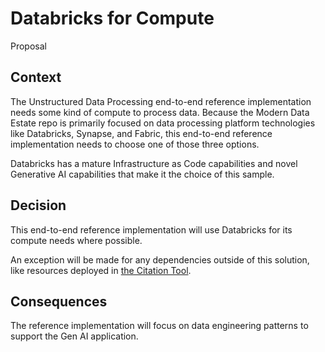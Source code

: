 # Databricks for Compute

Proposal

## Context

The Unstructured Data Processing end-to-end reference implementation needs some kind of compute to process data. Because the Modern Data Estate repo is primarily focused on data processing platform technologies like Databricks, Synapse, and Fabric, this end-to-end reference implementation needs to choose one of those three options.

Databricks has a mature Infrastructure as Code capabilities and novel Generative AI capabilities that make it the choice of this sample.

## Decision

This end-to-end reference implementation will use Databricks for its compute needs where possible.

An exception will be made for any dependencies outside of this solution, like resources deployed in [the Citation Tool](https://github.com/billba/excitation).

## Consequences

The reference implementation will focus on data engineering patterns to support the Gen AI application.
